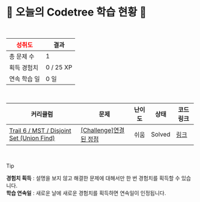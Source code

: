# 🌲 오늘의 Codetree 학습 현황 🌲

<br />

| <span style="color:red;display:block;text-align:center;"> **성취도**</span> | 결과 |
|---|---|
| 총 문제 수 | 1 |
| 획득 경험치 | 0 / 25 XP |
| 연속 학습 일 | 0 일 |

<br />

|커리큘럼|문제|난이도|상태|코드 링크|
|---|---|---|---|---|
|[Trail 6 / MST / Disjoint Set (Union Find)](https://https://en.codetree.ai/trail-info/intermediate-high/)|[[Challenge]연결된 정점](https://https://en.codetree.ai/trails/complete/curated-cards/challenge-connected-vertex/)|쉬움|Solved|[링크](https://github.com/JustHoIt/codetree-TILs/blob/main/250114/%EC%97%B0%EA%B2%B0%EB%90%9C%20%EC%A0%95%EC%A0%90/connected-vertex.java)|


<br />

> [!TIP]
> **경험치 획득** : 설명을 보지 않고 해결한 문제에 대해서만 한 번 경험치를 획득할 수 있습니다.  
> **학습 연속일** : 새로운 날에 새로운 경험치를 획득하면 연속일이 인정됩니다.

